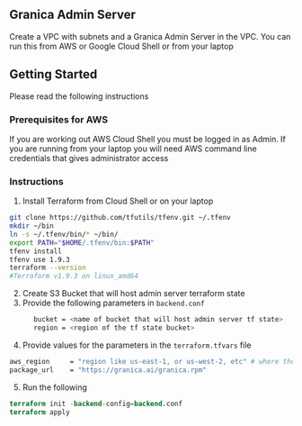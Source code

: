## Granica Admin Server

Create a VPC with subnets and a Granica Admin Server in the VPC.
You can run this from AWS or Google Cloud Shell or from your laptop

## Getting Started

Please read the following instructions

### Prerequisites for AWS


If you are working out AWS Cloud Shell you must be logged in as Admin. If you are running from your laptop you will need AWS command line credentials that gives administrator access

### Instructions

1. Install Terraform from Cloud Shell or on your laptop
```bash
git clone https://github.com/tfutils/tfenv.git ~/.tfenv
mkdir ~/bin
ln -s ~/.tfenv/bin/* ~/bin/
export PATH="$HOME/.tfenv/bin:$PATH"
tfenv install
tfenv use 1.9.3
terraform --version
#Terraform v1.9.3 on linux_amd64
```
2. Create S3 Bucket that will host admin server terraform state
3. Provide the following parameters in `backend.conf`
```bash
      bucket = <name of bucket that will host admin server tf state>
      region = <region of the tf state bucket>
```
4. Provide values for the parameters in the `terraform.tfvars` file
```bash
aws_region     = "region like us-east-1, or us-west-2, etc" # where the product will be installed
package_url    = "https://granica.ai/granica.rpm"
```
5. Run the following
```terraform
terraform init -backend-config=backend.conf
terraform apply
```
